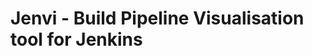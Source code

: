Jenvi - Build Pipeline Visualisation tool for Jenkins
=====================================================

